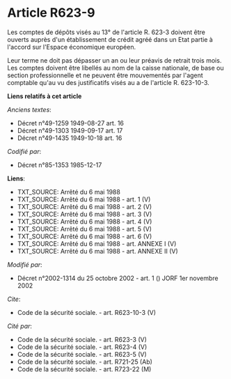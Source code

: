# Article R623-9

Les comptes de dépôts visés au 13° de l'article R. 623-3 doivent être ouverts auprès d'un établissement de crédit agréé dans
un Etat partie à l'accord sur l'Espace économique européen.

Leur terme ne doit pas dépasser un an ou leur préavis de retrait trois mois. Les comptes doivent être libellés au nom de la
caisse nationale, de base ou section professionnelle et ne peuvent être mouvementés par l'agent comptable qu'au vu des
justificatifs visés au a de l'article R. 623-10-3.

**Liens relatifs à cet article**

_Anciens textes_:

  - Décret n°49-1259 1949-08-27 art. 16
  - Décret n°49-1303 1949-09-17 art. 17
  - Décret n°49-1435 1949-10-18 art. 16

_Codifié par_:

  - Décret n°85-1353 1985-12-17

**Liens**:

  - TXT_SOURCE: Arrêté du 6 mai 1988
  - TXT_SOURCE: Arrêté du 6 mai 1988 - art. 1 (V)
  - TXT_SOURCE: Arrêté du 6 mai 1988 - art. 2 (V)
  - TXT_SOURCE: Arrêté du 6 mai 1988 - art. 3 (V)
  - TXT_SOURCE: Arrêté du 6 mai 1988 - art. 4 (V)
  - TXT_SOURCE: Arrêté du 6 mai 1988 - art. 5 (V)
  - TXT_SOURCE: Arrêté du 6 mai 1988 - art. 6 (V)
  - TXT_SOURCE: Arrêté du 6 mai 1988 - art. ANNEXE I (V)
  - TXT_SOURCE: Arrêté du 6 mai 1988 - art. ANNEXE II (V)

_Modifié par_:

  - Décret n°2002-1314 du 25 octobre 2002 - art. 1 () JORF 1er novembre 2002

_Cite_:

  - Code de la sécurité sociale. - art. R623-10-3 (V)

_Cité par_:

  - Code de la sécurité sociale. - art. R623-3 (V)
  - Code de la sécurité sociale. - art. R623-4 (V)
  - Code de la sécurité sociale. - art. R623-5 (V)
  - Code de la sécurité sociale. - art. R721-25 (Ab)
  - Code de la sécurité sociale. - art. R723-22 (M)
